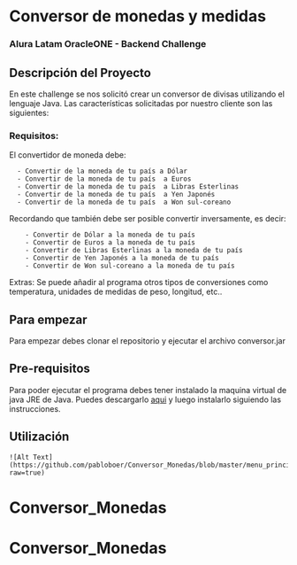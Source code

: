 # Conversor de monedas y medidas
### Alura Latam OracleONE - Backend Challenge

## Descripción del Proyecto

En este challenge se nos solicitó crear un conversor de divisas utilizando el lenguaje Java. Las características solicitadas por nuestro cliente son las siguientes:

### Requisitos: 

El convertidor de moneda debe:

      - Convertir de la moneda de tu país a Dólar
      - Convertir de la moneda de tu país  a Euros
      - Convertir de la moneda de tu país  a Libras Esterlinas
      - Convertir de la moneda de tu país  a Yen Japonés
      - Convertir de la moneda de tu país  a Won sul-coreano

Recordando que también debe ser posible convertir inversamente, es decir:

        - Convertir de Dólar a la moneda de tu país
        - Convertir de Euros a la moneda de tu país
        - Convertir de Libras Esterlinas a la moneda de tu país
        - Convertir de Yen Japonés a la moneda de tu país
        - Convertir de Won sul-coreano a la moneda de tu país

Extras:
Se puede añadir al programa otros tipos de conversiones como temperatura, unidades de medidas de peso, longitud, etc..

## Para empezar
Para empezar debes clonar el repositorio y ejecutar el archivo conversor.jar

## Pre-requisitos
Para poder ejecutar el programa debes tener instalado la maquina virtual de java JRE de Java. Puedes descargarlo [aqui](https://www.java.com/en/download/) y luego instalarlo siguiendo las instrucciones.

## Utilización

```
![Alt Text](https://github.com/pabloboer/Conversor_Monedas/blob/master/menu_principal.gif?raw=true)
```
# Conversor_Monedas
# Conversor_Monedas
